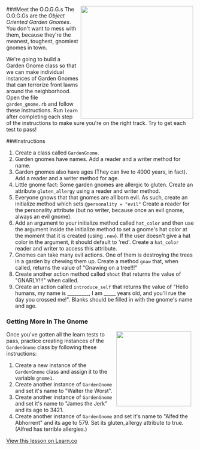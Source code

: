
###Meet the O.O.G.G.s
<img src="https://after-school-assets.s3.amazonaws.com/gnomies.jpg" width="300px" align="right" hspace="5"> The O.O.G.Gs are the *Object Oriented Garden Gnomes*. You don't want to mess with them, because they're the meanest, toughest, gnomiest gnomes in town.

We're going to build a Garden Gnome class so that we can make individual instances of Garden Gnomes that can terrorize front lawns around the neighborhood. Open the file `garden_gnome.rb` and follow these instructions. Run `learn` after completing each step of the instructions to make sure you're on the right track. Try to get each test to pass!

###Instructions
1. Create a class called `GardenGnome`.
2. Garden gnomes have names. Add a reader and a writer method for name.
3. Garden gnomes also have ages (They can live to 4000 years, in fact). Add a reader and a writer method for age.
4. Little gnome fact: Some garden gnomes are allergic to gluten. Create an attribute `gluten_allergy` using a reader and writer method.
5. Everyone gnows that that gnomes are all born evil. As such, create an initialize method which sets `@personality = "evil"`  Create a reader for the personality attribute (but no writer, because once an evil gnome, always an evil gnome).
6. Add an argument to your initialize method called `hat_color` and then use the argument inside the initialize method to set a gnome's hat color at the moment that it is created (using `.new`). If the user doesn't give a hat color in the argument, it should default to 'red'. Create a `hat_color` reader and writer to access this attribute.
7. Gnomes can take many evil actions. One of them is destroying the trees in a garden by chewing them up. Create a method `gnaw` that, when called, returns the value of "Gnawing on a tree!!!"
8. Create another action method called `shout` that returns the value of "GNARLY!!!" when called.
9. Create an action called `introduce_self` that returns the value of "Hello humans, my name is _________, I am _____ years old, and you'll rue the day you crossed me!". Blanks should be filled in with the gnome's name and age.

### Getting More In The Gnome
<img src="https://after-school-assets.s3.amazonaws.com/gnome-day.jpg" width="200px" align="right" hspace="10">Once you've gotten all the learn tests to pass, practice creating instances of the `GardenGnome` class by following these instructions:

1. Create a new instance of the `GardenGnome` class and assign it to the variable `gnome1`.
2. Create another instance of `GardenGnome` and set it's name to "Walter the Worst".
3. Create another instance of `GardenGnome` and set it's name to "James the Jerk" and its age to 3421.
4. Create another instance of `GardenGnome` and set it's name to "Alfed the Abhorrent" and its age to 579. Set its gluten_allergy attribute to true. (Alfred has terrible allergies.)




<a href='https://learn.co/lessons/hs-garden-gnome-oo-lab' data-visibility='hidden'>View this lesson on Learn.co</a>
